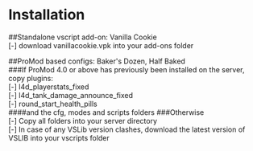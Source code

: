 # Installation  
##Standalone vscript add-on: Vanilla Cookie  
	[-] download vanillacookie.vpk into your add-ons folder  

##ProMod based configs: Baker's Dozen, Half Baked  
###If ProMod 4.0 or above has previously been installed on the server,  
copy plugins:  
[-] l4d_playerstats_fixed  
[-] l4d_tank_damage_announce_fixed  
[-] round_start_health_pills  
####and the cfg, modes and scripts folders
###Otherwise  
	[-] Copy all folders into your server directory  
	[-] In case of any VSLib version clashes, download the latest version of VSLIB into your vscripts folder  


